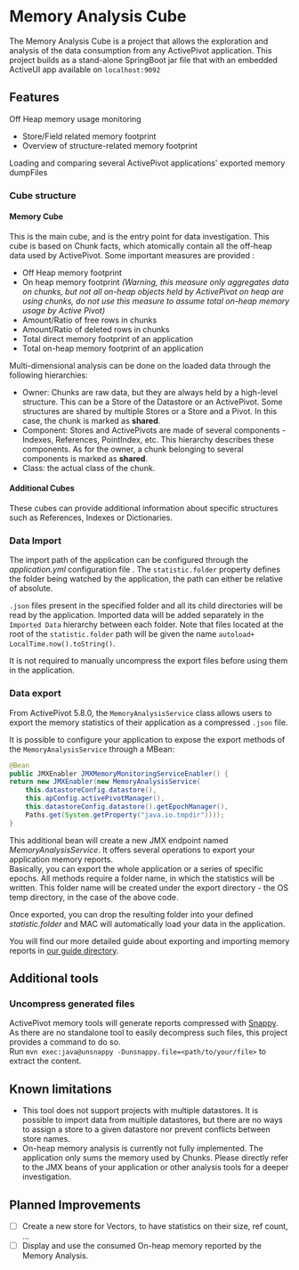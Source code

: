 Memory Analysis Cube
==============

The Memory Analysis Cube is a project that allows the exploration and analysis of the data consumption from any ActivePivot application. 
This project builds as a stand-alone SpringBoot jar file that with an embedded ActiveUI app available on `localhost:9092`

Features
--------

Off Heap memory usage monitoring 
- Store/Field related memory footprint
- Overview of structure-related memory footprint

Loading and comparing several ActivePivot applications' exported memory dumpFiles 

###  Cube structure

#### Memory Cube

This is the main cube, and is the entry point for data investigation.
This cube is based on Chunk facts, which atomically contain all the off-heap data used by ActivePivot.
Some important measures are provided :
- Off Heap memory footprint
- On heap memory footprint _(Warning, this measure only aggregates data on chunks, but not all on-heap objects held by 
ActivePivot on heap are using chunks, do not use this measure to assume total on-heap memory usage by Active Pivot)_
- Amount/Ratio of free rows in chunks
- Amount/Ratio of deleted rows in chunks
- Total direct memory footprint of an application
- Total on-heap memory footprint of an application 

Multi-dimensional analysis can be done on the loaded data through the following hierarchies:
- Owner: Chunks are raw data, but they are always held by a high-level structure. This can be a Store of the Datastore 
  or an ActivePivot. Some structures are shared by multiple Stores or a Store and a Pivot. In this case, the chunk is 
  marked as **shared**.
- Component: Stores and ActivePivots are made of several components - Indexes, References, PointIndex, etc. This 
  hierarchy describes these components. As for the owner, a chunk belonging to several components is marked as **shared**.
- Class: the actual class of the chunk.

#### Additional Cubes

These cubes can provide additional information about specific structures such as References, Indexes or Dictionaries.

### Data Import

The import path of the application can be configured through the _application.yml_ configuration file . The 
`statistic.folder` property defines the folder being watched by the application, the path can either be relative of 
absolute.

`.json` files present in the specified folder and all its child directories will be read by the application.
Imported data will be added separately in the `Imported Data` hierarchy between each folder. Note that files located at 
the root of the `statistic.folder` path will be given the name `autoload+ LocalTime.now().toString()`.

It is not required to manually uncompress the export files before using them in the application.

### Data export

From ActivePivot 5.8.0, the `MemoryAnalysisService` class allows users to export the memory statistics of their 
application as a compressed `.json` file.

It is possible to configure your application to expose the export methods of the `MemoryAnalysisService` through a MBean: 

```java
@Bean
public JMXEnabler JMXMemoryMonitoringServiceEnabler() {
return new JMXEnabler(new MemoryAnalysisService(
    this.datastoreConfig.datastore(),
    this.apConfig.activePivotManager(),
    this.datastoreConfig.datastore().getEpochManager(),
    Paths.get(System.getProperty("java.io.tmpdir"))));
}
```

This additional bean will create a new JMX endpoint named _MemoryAnalysisService_. It offers several operations to 
export your application memory reports.  
Basically, you can export the whole application or a series of specific epochs. All methods require a folder name, in 
which the statistics will be written. This folder name will be created under the export directory - the OS temp 
directory, in the case of the above code.

Once exported, you can drop the resulting folder into your defined _statistic.folder_ and MAC will automatically load 
your data in the application.

You will find our more detailed guide about exporting and importing memory reports in 
[our guide directory](./guides/export-data.md).

Additional tools
----------------

### Uncompress generated files

ActivePivot memory tools will generate reports compressed with [Snappy](https://google.github.io/snappy/). As there are 
no standalone tool to easily decompress such files, this project provides a command to do so.  
Run `mvn exec:java@unsnappy -Dunsnappy.file=<path/to/your/file>` to extract the content.

Known limitations
-----------------

 * This tool does not support projects with multiple datastores. It is possible to import data from multiple datastores,
   but there are no ways to assign a store to a given datastore nor prevent conflicts between store names.
 * On-heap memory analysis is currently not fully implemented. The application only sums the memory used by Chunks.
   Please directly refer to the JMX beans of your application or other analysis tools for a deeper investigation.

Planned Improvements
--------------------

- [ ] Create a new store for Vectors, to have statistics on their size, ref count, ...
- [ ] Display and use the consumed On-heap memory reported by the Memory Analysis.

